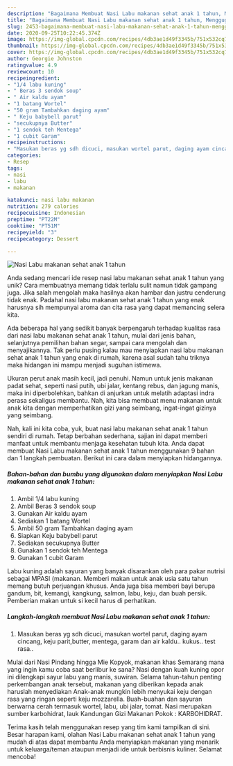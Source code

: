 ```yaml
---
description: "Bagaimana Membuat Nasi Labu makanan sehat anak 1 tahun, Menggugah Selera"
title: "Bagaimana Membuat Nasi Labu makanan sehat anak 1 tahun, Menggugah Selera"
slug: 2453-bagaimana-membuat-nasi-labu-makanan-sehat-anak-1-tahun-menggugah-selera
date: 2020-09-25T10:22:45.374Z
image: https://img-global.cpcdn.com/recipes/4db3ae1d49f3345b/751x532cq70/nasi-labu-makanan-sehat-anak-1-tahun-foto-resep-utama.jpg
thumbnail: https://img-global.cpcdn.com/recipes/4db3ae1d49f3345b/751x532cq70/nasi-labu-makanan-sehat-anak-1-tahun-foto-resep-utama.jpg
cover: https://img-global.cpcdn.com/recipes/4db3ae1d49f3345b/751x532cq70/nasi-labu-makanan-sehat-anak-1-tahun-foto-resep-utama.jpg
author: Georgie Johnston
ratingvalue: 4.9
reviewcount: 10
recipeingredient:
- "1/4 labu kuning"
- " Beras 3 sendok soup"
- " Air kaldu ayam"
- "1 batang Wortel"
- "50 gram Tambahkan daging ayam"
- " Keju babybell parut"
- "secukupnya Butter"
- "1 sendok teh Mentega"
- "1 cubit Garam"
recipeinstructions:
- "Masukan beras yg sdh dicuci, masukan wortel parut, daging ayam cincang, keju parit,butter, mentega, garam dan air kaldu.. kukus.. test rasa.."
categories:
- Resep
tags:
- nasi
- labu
- makanan

katakunci: nasi labu makanan 
nutrition: 279 calories
recipecuisine: Indonesian
preptime: "PT22M"
cooktime: "PT51M"
recipeyield: "3"
recipecategory: Dessert

---
```



![Nasi Labu makanan sehat anak 1 tahun](https://img-global.cpcdn.com/recipes/4db3ae1d49f3345b/751x532cq70/nasi-labu-makanan-sehat-anak-1-tahun-foto-resep-utama.jpg)

Anda sedang mencari ide resep nasi labu makanan sehat anak 1 tahun yang unik? Cara membuatnya memang tidak terlalu sulit namun tidak gampang juga. Jika salah mengolah maka hasilnya akan hambar dan justru cenderung tidak enak. Padahal nasi labu makanan sehat anak 1 tahun yang enak harusnya sih mempunyai aroma dan cita rasa yang dapat memancing selera kita.

Ada beberapa hal yang sedikit banyak berpengaruh terhadap kualitas rasa dari nasi labu makanan sehat anak 1 tahun, mulai dari jenis bahan, selanjutnya pemilihan bahan segar, sampai cara mengolah dan menyajikannya. Tak perlu pusing kalau mau menyiapkan nasi labu makanan sehat anak 1 tahun yang enak di rumah, karena asal sudah tahu triknya maka hidangan ini mampu menjadi suguhan istimewa.

Ukuran perut anak masih kecil, jadi penuhi. Namun untuk jenis makanan padat sehat, seperti nasi putih, ubi jalar, kentang rebus, dan jagung manis, maka ini diperbolehkan, bahkan di anjurkan untuk melatih adaptasi indra perasa sekaligus membantu. Nah, kita bisa membuat menu makanan untuk anak kita dengan memperhatikan gizi yang seimbang, ingat-ingat gizinya yang seimbang.


Nah, kali ini kita coba, yuk, buat nasi labu makanan sehat anak 1 tahun sendiri di rumah. Tetap berbahan sederhana, sajian ini dapat memberi manfaat untuk membantu menjaga kesehatan tubuh kita. Anda dapat membuat Nasi Labu makanan sehat anak 1 tahun menggunakan 9 bahan dan 1 langkah pembuatan. Berikut ini cara dalam menyiapkan hidangannya.

<!--inarticleads1-->

##### Bahan-bahan dan bumbu yang digunakan dalam menyiapkan Nasi Labu makanan sehat anak 1 tahun:

1. Ambil 1/4 labu kuning
1. Ambil  Beras 3 sendok soup
1. Gunakan  Air kaldu ayam
1. Sediakan 1 batang Wortel
1. Ambil 50 gram Tambahkan daging ayam
1. Siapkan  Keju babybell parut
1. Sediakan secukupnya Butter
1. Gunakan 1 sendok teh Mentega
1. Gunakan 1 cubit Garam


Labu kuning adalah sayuran yang banyak disarankan oleh para pakar nutrisi sebagai MPASI (makanan. Memberi makan untuk anak usia satu tahun memang butuh perjuangan khusus. Anda juga bisa memberi bayi berupa gandum, bit, kemangi, kangkung, salmon, labu, keju, dan buah persik. Pemberian makan untuk si kecil harus di perhatikan. 

<!--inarticleads2-->

##### Langkah-langkah membuat Nasi Labu makanan sehat anak 1 tahun:

1. Masukan beras yg sdh dicuci, masukan wortel parut, daging ayam cincang, keju parit,butter, mentega, garam dan air kaldu.. kukus.. test rasa..


Mulai dari Nasi Pindang hingga Mie Kopyok, makanan khas Semarang mana yang ingin kamu coba saat berlibur ke sana? Nasi dengan kuah kuning opor ini dilengkapi sayur labu yang manis, suwiran. Selama tahun-tahun penting perkembangan anak tersebut, makanan yang diberikan kepada anak haruslah menyediakan Anak-anak mungkin lebih menyukai keju dengan rasa yang ringan seperti keju mozzarella. Buah-buahan dan sayuran berwarna cerah termasuk wortel, labu, ubi jalar, tomat. Nasi merupakan sumber karbohidrat, lauk Kandungan Gizi Makanan Pokok : KARBOHIDRAT. 

Terima kasih telah menggunakan resep yang tim kami tampilkan di sini. Besar harapan kami, olahan Nasi Labu makanan sehat anak 1 tahun yang mudah di atas dapat membantu Anda menyiapkan makanan yang menarik untuk keluarga/teman ataupun menjadi ide untuk berbisnis kuliner. Selamat mencoba!
